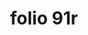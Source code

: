 ---
layout: edition
title: folio 91r
manuscript: Padua, Biblioteca del Seminario Vescovile, MS 32
sigla: P
iip: p091r.tif
milestone: 181
---